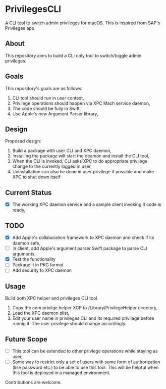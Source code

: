 # PrivilegesCLI
A CLI tool to switch admin privileges for macOS. This is inspired from SAP's Privileges app. 

## About
This repository aims to build a CLI only tool to switch/toggle admin privileges.

## Goals
This repository's goals are as follows:
1. CLI tool should run in user context,
2. Privilege operations should happen via XPC Mach service daemon,
3. The code should be fully in Swift,
4. Use Apple's new Argument Parser library,

## Design
Proposed design:
1. Build a package with user CLI and XPC daemon,
2. Installing the package will start the deamon and install the CLI tool,
3. When the CLI is invoked, CLI asks XPC to do appropriate privilege change to the currently 
logged in user,
4. Uninstallation can also be done in user privilege if possible and make XPC to shut down 
itself

## Current Status
- [x] The working XPC daemon service and a sample client invoking it code is ready,

## TODO
- [x] Add Apple's collaboration framework to XPC daemon and check if its daemon safe,
- [ ] In client, add Apple's argument parser Swift package to parse CLI arguments,
- [x] Test the functionality
- [ ] Package it in PKG format
- [ ] Add security to XPC daemon

## Usage
Build both XPC helper and privileges CLI tool. 
1. Copy the com.privilge.helper XCP to /Library/PrivilegeHelper directory,
2. Load the XPC daemon plist,
3. Edit your user name in privileges CLI and its required privilege before runnig it. The user privilege should change accordingly.

## Future Scope
- [ ] This tool can be extended to other privlege operations while staying as user,
- [ ] Some way to restrict only a set of users with some form of authorization (lise password etc.) to 
be able to use this tool. This will be helpful when this tool is deployed in a managed environment.

Contributions are welcome.
